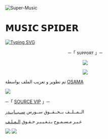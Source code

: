 ![Super-Music](https://telegra.ph/file/ba5e50feaff3c2bbde984.jpg)
# 𝗠𝗨𝗦𝗜𝗖 𝗦𝗣𝗜𝗗𝗘𝗥

[![Typing SVG](https://readme-typing-svg.herokuapp.com/?lines=WELCOME+TO+MUSIC-SPIDER+AN+ADVANCE+BOT)](https://github.com/FM8Y/Super-Music)

<p align="center">
    ─「 sᴜᴩᴩᴏʀᴛ 」─
</p>

</h3>
<p align="center">
<a href="https://telegram.me/EE_47"><img src="https://img.shields.io/badge/-Support%20Group-blue.svg?style=for-the-badge&logo=Telegram"></a>
</p>
<p align="center">
<a href="https://telegram.me/EE_20"><img src="https://img.shields.io/badge/-Support%20Channel-blue.svg?style=for-the-badge&logo=Telegram"></a>
</p>

تم تطوير و تعريب الملف بواسطة [OSAMA](https://t.me/WWWL5)

<img src="https://images.unsplash.com/photo-1470225620780-dba8ba36b745?ixlib=rb-4.0.3&ixid=MnwxMjA3fDB8MHxzZWFyY2h8Mnx8bXVzaWN8ZW58MHx8MHx8&auto=format&fit=crop&w=700&q=60">




─「 [SOURCE VIP](https://t.me/VIP_3112) 」─ 


  الــمــلــف بــحــقــوق ســورس [ســبــايــدر](https://t.me/VIP3V_bot)

غـيـر مـسـمـوح بـتـغـيـيـر حـقـوق [الـمـلـف](https://t.me/VIP_3112)


<img src="https://user-images.githubusercontent.com/73097560/115834477-dbab4500-a447-11eb-908a-139a6edaec5c.gif"> <img src="https://images.unsplash.com/photo-1470225620780-dba8ba36b745?ixlib=rb-4.0.3&ixid=MnwxMjA3fDB8MHxzZWFyY2h8Mnx8bXVzaWN8ZW58MHx8MHx8&auto=format&fit=crop&w=700&q=60">

